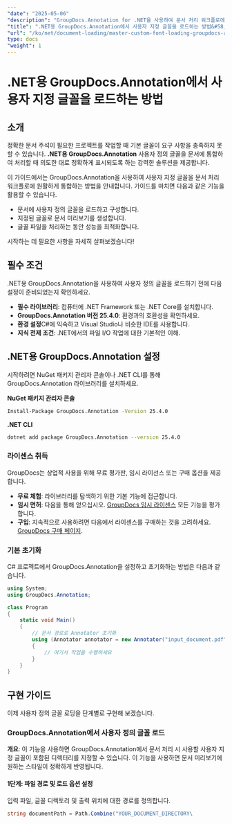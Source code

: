 ```yaml
---
"date": "2025-05-06"
"description": "GroupDocs.Annotation for .NET을 사용하여 문서 처리 워크플로에 사용자 지정 글꼴을 통합하는 방법을 알아보세요. 정밀한 글꼴 스타일로 주석을 더욱 돋보이게 하세요."
"title": ".NET용 GroupDocs.Annotation에서 사용자 지정 글꼴을 로드하는 방법&#58; 포괄적인 가이드"
"url": "/ko/net/document-loading/master-custom-font-loading-groupdocs-annotation-dotnet/"
type: docs
"weight": 1
---
```


# .NET용 GroupDocs.Annotation에서 사용자 지정 글꼴을 로드하는 방법

## 소개

정확한 문서 주석이 필요한 프로젝트를 작업할 때 기본 글꼴이 요구 사항을 충족하지 못할 수 있습니다. **.NET용 GroupDocs.Annotation** 사용자 정의 글꼴을 문서에 통합하여 처리할 때 의도한 대로 정확하게 표시되도록 하는 강력한 솔루션을 제공합니다.

이 가이드에서는 GroupDocs.Annotation을 사용하여 사용자 지정 글꼴을 문서 처리 워크플로에 원활하게 통합하는 방법을 안내합니다. 가이드를 마치면 다음과 같은 기능을 활용할 수 있습니다.
- 문서에 사용자 정의 글꼴을 로드하고 구성합니다.
- 지정된 글꼴로 문서 미리보기를 생성합니다.
- 글꼴 파일을 처리하는 동안 성능을 최적화합니다.

시작하는 데 필요한 사항을 자세히 살펴보겠습니다!

## 필수 조건

.NET용 GroupDocs.Annotation을 사용하여 사용자 정의 글꼴을 로드하기 전에 다음 설정이 준비되었는지 확인하세요.
- **필수 라이브러리**: 컴퓨터에 .NET Framework 또는 .NET Core를 설치합니다.
- **GroupDocs.Annotation 버전 25.4.0**: 환경과의 호환성을 확인하세요.
- **환경 설정**C#에 익숙하고 Visual Studio나 비슷한 IDE를 사용합니다.
- **지식 전제 조건**: .NET에서의 파일 I/O 작업에 대한 기본적인 이해.

## .NET용 GroupDocs.Annotation 설정

시작하려면 NuGet 패키지 관리자 콘솔이나 .NET CLI를 통해 GroupDocs.Annotation 라이브러리를 설치하세요.

**NuGet 패키지 관리자 콘솔**
```bash
Install-Package GroupDocs.Annotation -Version 25.4.0
```

**\.NET CLI**
```bash
dotnet add package GroupDocs.Annotation --version 25.4.0
```

### 라이센스 취득

GroupDocs는 상업적 사용을 위해 무료 평가판, 임시 라이선스 또는 구매 옵션을 제공합니다.
- **무료 체험**: 라이브러리를 탐색하기 위한 기본 기능에 접근합니다.
- **임시 면허**: 다음을 통해 얻으십시오. [GroupDocs 임시 라이센스](https://purchase.groupdocs.com/temporary-license/) 모든 기능을 평가합니다.
- **구입**: 지속적으로 사용하려면 다음에서 라이센스를 구매하는 것을 고려하세요. [GroupDocs 구매 페이지](https://purchase.groupdocs.com/buy).

### 기본 초기화

C# 프로젝트에서 GroupDocs.Annotation을 설정하고 초기화하는 방법은 다음과 같습니다.

```csharp
using System;
using GroupDocs.Annotation;

class Program
{
    static void Main()
    {
        // 문서 경로로 Annotator 초기화
        using (Annotator annotator = new Annotator("input_document.pdf"))
        {
            // 여기서 작업을 수행하세요
        }
    }
}
```

## 구현 가이드

이제 사용자 정의 글꼴 로딩을 단계별로 구현해 보겠습니다.

### GroupDocs.Annotation에서 사용자 정의 글꼴 로드

**개요**: 이 기능을 사용하면 GroupDocs.Annotation에서 문서 처리 시 사용할 사용자 지정 글꼴이 포함된 디렉터리를 지정할 수 있습니다. 이 기능을 사용하면 문서 미리보기에 원하는 스타일이 정확하게 반영됩니다.

#### 1단계: 파일 경로 및 로드 옵션 설정

입력 파일, 글꼴 디렉토리 및 출력 위치에 대한 경로를 정의합니다.

```csharp
string documentPath = Path.Combine("YOUR_DOCUMENT_DIRECTORY\